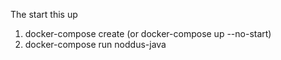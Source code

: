 The start this up

1. docker-compose create (or docker-compose up --no-start)
4. docker-compose run noddus-java
